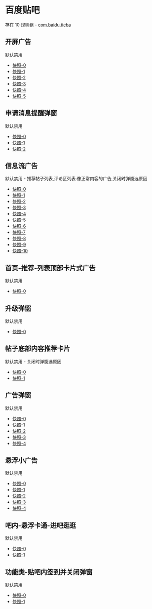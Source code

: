 # 百度贴吧

存在 10 规则组 - [com.baidu.tieba](/src/apps/com.baidu.tieba.ts)

## 开屏广告

默认禁用

- [快照-0](https://i.gkd.li/i/12775906)
- [快照-1](https://i.gkd.li/i/12566191)
- [快照-2](https://i.gkd.li/i/12870916)
- [快照-3](https://i.gkd.li/i/13233500)
- [快照-4](https://i.gkd.li/i/13322227)
- [快照-5](https://i.gkd.li/i/13168386)

## 申请消息提醒弹窗

默认禁用

- [快照-0](https://i.gkd.li/i/13536170)
- [快照-1](https://i.gkd.li/i/13675694)
- [快照-2](https://i.gkd.li/i/13804455)

## 信息流广告

默认禁用 - 推荐帖子列表,评论区列表:像正常内容的广告,关闭时弹窗选原因

- [快照-0](https://i.gkd.li/i/12775913)
- [快照-1](https://i.gkd.li/i/13043133)
- [快照-2](https://i.gkd.li/i/13054256)
- [快照-3](https://i.gkd.li/i/12775930)
- [快照-4](https://i.gkd.li/i/12840951)
- [快照-5](https://i.gkd.li/i/12775916)
- [快照-6](https://i.gkd.li/i/12775892)
- [快照-7](https://i.gkd.li/i/13328300)
- [快照-8](https://i.gkd.li/i/13402610)
- [快照-9](https://i.gkd.li/i/13459289)
- [快照-10](https://i.gkd.li/i/12775914)

## 首页-推荐-列表顶部卡片式广告

默认禁用

- [快照-0](https://i.gkd.li/i/13060892)

## 升级弹窗

默认禁用

- [快照-0](https://i.gkd.li/i/12496934)

## 帖子底部内容推荐卡片

默认禁用 - 关闭时弹窗选原因

- [快照-0](https://i.gkd.li/i/12775882)
- [快照-1](https://i.gkd.li/i/12775914)

## 广告弹窗

默认禁用

- [快照-0](https://i.gkd.li/i/13060891)
- [快照-1](https://i.gkd.li/i/13222361)
- [快照-2](https://i.gkd.li/i/13168383)
- [快照-3](https://i.gkd.li/i/13322120)
- [快照-4](https://i.gkd.li/i/13328246)

## 悬浮小广告

默认禁用

- [快照-0](https://i.gkd.li/i/13115167)
- [快照-1](https://i.gkd.li/i/13327933)
- [快照-2](https://i.gkd.li/i/13296280)
- [快照-3](https://i.gkd.li/i/13625336)
- [快照-4](https://i.gkd.li/i/13627881)

## 吧内-悬浮卡通-进吧逛逛

默认禁用

- [快照-0](https://i.gkd.li/i/13322337)
- [快照-1](https://i.gkd.li/i/13328738)

## 功能类-贴吧内签到并关闭弹窗

默认禁用

- [快照-0](https://i.gkd.li/i/13776801)
- [快照-1](https://i.gkd.li/i/13776424)
